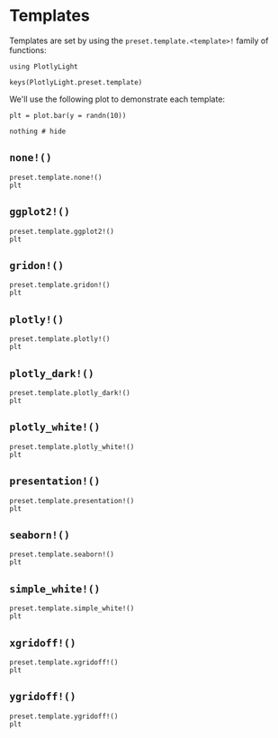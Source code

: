 # Templates

Templates are set by using the `preset.template.<template>!` family of functions:

```@example templates
using PlotlyLight

keys(PlotlyLight.preset.template)
```

We'll use the following plot to demonstrate each template:

```@example templates
plt = plot.bar(y = randn(10))

nothing # hide
```

## `none!()`

```@example templates
preset.template.none!()
plt
```

## `ggplot2!()`

```@example templates
preset.template.ggplot2!()
plt
```

## `gridon!()`

```@example templates
preset.template.gridon!()
plt
```

## `plotly!()`

```@example templates
preset.template.plotly!()
plt
```

## `plotly_dark!()`

```@example templates
preset.template.plotly_dark!()
plt
```

## `plotly_white!()`

```@example templates
preset.template.plotly_white!()
plt
```

## `presentation!()`

```@example templates
preset.template.presentation!()
plt
```

## `seaborn!()`

```@example templates
preset.template.seaborn!()
plt
```

## `simple_white!()`

```@example templates
preset.template.simple_white!()
plt
```

## `xgridoff!()`

```@example templates
preset.template.xgridoff!()
plt
```

## `ygridoff!()`

```@example templates
preset.template.ygridoff!()
plt
```
